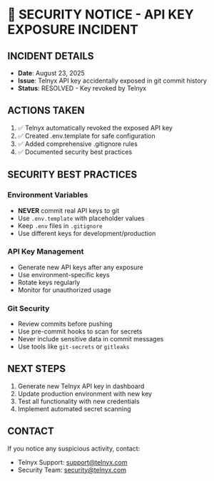 # 🚨 SECURITY NOTICE - API KEY EXPOSURE INCIDENT

## INCIDENT DETAILS
- **Date**: August 23, 2025
- **Issue**: Telnyx API key accidentally exposed in git commit history
- **Status**: RESOLVED - Key revoked by Telnyx

## ACTIONS TAKEN
1. ✅ Telnyx automatically revoked the exposed API key
2. ✅ Created .env.template for safe configuration
3. ✅ Added comprehensive .gitignore rules
4. ✅ Documented security best practices

## SECURITY BEST PRACTICES

### Environment Variables
- **NEVER** commit real API keys to git
- Use `.env.template` with placeholder values
- Keep `.env` files in `.gitignore`
- Use different keys for development/production

### API Key Management
- Generate new API keys after any exposure
- Use environment-specific keys
- Rotate keys regularly
- Monitor for unauthorized usage

### Git Security
- Review commits before pushing
- Use pre-commit hooks to scan for secrets
- Never include sensitive data in commit messages
- Use tools like `git-secrets` or `gitleaks`

## NEXT STEPS
1. Generate new Telnyx API key in dashboard
2. Update production environment with new key
3. Test all functionality with new credentials
4. Implement automated secret scanning

## CONTACT
If you notice any suspicious activity, contact:
- Telnyx Support: support@telnyx.com
- Security Team: security@telnyx.com